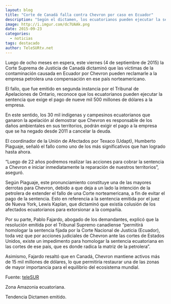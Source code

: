 ```yaml
---
layout: blog
title: "Corte de Canadá falla contra Chevron por caso en Ecuador"
description: "Según el dictamen, los ecuatorianos pueden ejecutar la sentencia que exige el pago de nueve mil 500 millones de dólares a la empresa."
image: http://i.imgur.com/dc7UAAk.png
date: 2015-09-23
categories:
  - noticias
tags: destacado
author: TeleSURtv.net
---
```


Luego de ocho meses en espera, este viernes (4 de septiembre de 2015) la Corte Suprema de Justicia de Canadá dictaminó que las víctimas de la contaminación causada en Ecuador por Chevron pueden reclamarle a la empresa petrolera una compensación en ese país norteamericano.

El fallo, que fue emitido en segunda instancia por el Tribunal de Apelaciones de Ontario, reconoce que los ecuatorianos pueden ejecutar la sentencia que exige el pago de nueve mil 500 millones de dólares a la empresa.

En este sentido, los 30 mil indígenas y campesinos ecuatorianos que ganaron la apelación al demostrar que Chevron es responsable de los daños ambientales en sus territorios, podrán exigir el pago a la empresa que se ha negado desde 2011 a cancelar la deuda.

El coordinador de la Unión de Afectados por Texaco (Udapt), Humberto Piaguaje, señaló el fallo como uno de los más significativos que han logrado hasta ahora.

“Luego de 22 años podremos realizar las acciones para cobrar la sentencia a Chevron e iniciar inmediatamente la reparación de nuestros territorios”, aseguró.

Según Piaguaje, este pronunciamiento constituye una de las mayores derrotas para Chevron, debido a que deja a un lado la intención de la petrolera de extender el fallo de una Corte norteamericana, a fin de evitar el pago de la sentencia. Esto en referencia a la sentencia emitida por el juez de Nueva York, Lewis Kaplan, que dictaminó que existía colusión de los afectados ecuatorianos para extorsionar a la compañía.

Por su parte, Pablo Fajardo, abogado de los demandantes, explicó que la resolución emitida por el Tribunal Supremo canadiense “permitirá homologar la sentencia fijada por la Corte Nacional de Justicia (Ecuador), toda vez que por acciones judiciales de Chevron ante las cortes de Estados Unidos, existe un impedimento para homologar la sentencia ecuatoriana en las cortes de ese país, que es donde radica la matriz de la petrolera”.

Asimismo, Fajardo resaltó que en Canadá, Chevron mantiene activos más de 15 mil millones de dólares, lo que permitiría restaurar una de las zonas de mayor importancia para el equilibrio del ecosistema mundial.

Fuente: [teleSUR](http://www.telesurtv.net/news/Corte-Suprema-de-Canada-falla-contra-Chevron-por-caso-en-Ecuador-20150904-0024.html)

<span class="label label-default">Zona</span> Amazonia ecuatoriana.

<span class="label label-default">Tendencia</span> Dictamen emitido.
